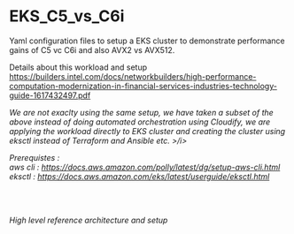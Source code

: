 # EKS_C5_vs_C6i
Yaml configuration files to setup a EKS cluster to demonstrate performance gains of C5 vc C6i and also AVX2 vs AVX512.<br />

Details about this workload and setup <br />
https://builders.intel.com/docs/networkbuilders/high-performance-computation-modernization-in-financial-services-industries-technology-guide-1617432497.pdf

<i>We are not exaclty using the same setup, we have taken a subset of the above instead of doing automated orchestration using Cloudify, we are applying the workload directly to EKS cluster and creating the cluster using eksctl instead of Terraform and Ansible etc. >/i>

Prerequistes : <br />
aws cli : https://docs.aws.amazon.com/polly/latest/dg/setup-aws-cli.html  <br />
eksctl : https://docs.aws.amazon.com/eks/latest/userguide/eksctl.html <br />

  
  <br />
  <br />
  
  High level reference architecture and setup <br />
  

